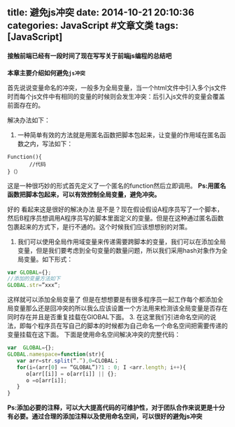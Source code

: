 title: 避免js冲突
date: 2014-10-21 20:10:36
categories: JavaScript #文章文类
tags: [JavaScript]
---

#### 接触前端已经有一段时间了现在写写关于前端js编程的总结吧

**本章主要介绍如何避免`js冲突`**

 首先说说变量命名的冲突，一般多为全局变量，当一个html文件中引入多个js文件时而每个js文件中有相同的变量的时候则会发生冲突：后引入js文件的变量会覆盖前面存在的。
 <!--more-->

解决办法如下：

 1. 一种简单有效的方法就是用匿名函数把脚本包起来，让变量的作用域在匿名函数之内，写法如下：
```javascirpt
Function(){
       //代码
}（）
```
这是一种很巧妙的形式首先定义了一个匿名的function然后立即调用。
**Ps:用匿名函数把脚本包起来，可以有效控制全局变量，避免冲突。**

好的 看起来这是很好的解决办法 是不是？现在假设假设A程序员写了一个脚本，然后B程序员想调用A程序员写的脚本里面定义的变量。但是在这种通过匿名函数包裹起来的方式下，是行不通的。这个时候我们应该想想别的对策。
 

 1. 我们可以使用全局作用域变量来传递需要跨脚本的变量，我们可以在添加全局变量，但是我们要考虑到全句变量的数量问题，所以我们采用hash对象作为全局变量。如下形式：
```javascript
var GLOBAL={};
//添加的变量方法如下
GLOBAL.str=”xxx”;
```
这样就可以添加全局变量了
但是在想想要是有很多程序员一起工作每个都添加全局变量那么还是回冲突的所以我么应该设置一个方法用来检测该全局变量是否存在同时存在并且是否重复挂载在GlOBAL下面。
3. 在这里我们引进命名空间的说法，即每个程序员在写自己的脚本的时候都为自己命名一个命名空间把需要传递的变量挂载在这下面。
下面是使用命名空间解决冲突的完整代码：
```javascript
var  GLOBAL={};
GLOBAL.namespace=function(str){
   var arr=str.split(“.”),0=CLOBAL；
   for(i=(arr[0] == “GLOBAL”)?1 : 0; I <arr.length; i++){
      o[arr[[i]] = o[arr[i]] || {};
      o =o[arr[i]];
   }
}
```
**Ps:添加必要的注释，可以大大提高代码的可维护性，对于团队合作来说更是十分有必要。通过合理的添加注释以及使用命名空间，可以很好的避免js冲突**

